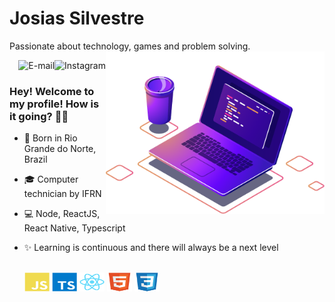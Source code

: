 # Josias Silvestre
Passionate about technology, games and problem solving.
<img align="right" src="https://raw.githubusercontent.com/JosiasSilvestre/JosiasSilvestre/main/image/computer-illustration.png" width="350"/>

<a href="https://www.instagram.com/josias.sl/">
<img align="right" alt="Instagram" src="https://img.shields.io/badge/-Josias%20Silvestre-blue"/>
</a>

<a href="mailto:josias.silvestre13@gmail.com">
<img align="right" alt="E-mail" src="https://img.shields.io/badge/-How%20to%20reach%20me-red"/>
</a>

<br/>

### Hey! Welcome to my profile! How is it going? 👋😄

- 🏡 Born in Rio Grande do Norte, Brazil
- 🎓 Computer technician by IFRN
- 💻 Node, ReactJS, React Native, Typescript
- ✨ Learning is continuous and there will always be a next level

	<div style="display: inline_block"><br>
		<img alt="Josias-Js" height="30" width="40" src="https://raw.githubusercontent.com/devicons/devicon/master/icons/javascript/javascript-plain.svg">
    <img alt="Josias-Ts" height="30" width="40" src="https://raw.githubusercontent.com/devicons/devicon/master/icons/typescript/typescript-plain.svg">
    <img alt="Josias-React" height="30" width="40" src="https://raw.githubusercontent.com/devicons/devicon/master/icons/react/react-original.svg">
    <img alt="Josias-HTML" height="30" width="40" src="https://raw.githubusercontent.com/devicons/devicon/master/icons/html5/html5-original.svg">
    <img alt="Josias-CSS" height="30" width="40" src="https://raw.githubusercontent.com/devicons/devicon/master/icons/css3/css3-original.svg">
  </div>
